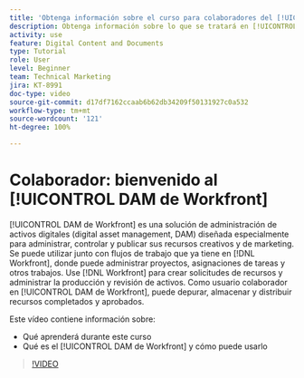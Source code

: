 ```yaml
---
title: 'Obtenga información sobre el curso para colaboradores del [!UICONTROL DAM de Workfront], '
description: Obtenga información sobre lo que se tratará en [!UICONTROL DAM de Workfront], curso para colaboradores.
activity: use
feature: Digital Content and Documents
type: Tutorial
role: User
level: Beginner
team: Technical Marketing
jira: KT-8991
doc-type: video
source-git-commit: d17df7162ccaab6b62db34209f50131927c0a532
workflow-type: tm+mt
source-wordcount: '121'
ht-degree: 100%

---
```


# Colaborador: bienvenido al [!UICONTROL DAM de Workfront]

[!UICONTROL DAM de Workfront] es una solución de administración de activos digitales (digital asset management, DAM) diseñada especialmente para administrar, controlar y publicar sus recursos creativos y de marketing. Se puede utilizar junto con flujos de trabajo que ya tiene en [!DNL Workfront], donde puede administrar proyectos, asignaciones de tareas y otros trabajos. Use [!DNL Workfront] para crear solicitudes de recursos y administrar la producción y revisión de activos. Como usuario colaborador en [!UICONTROL DAM de Workfront], puede depurar, almacenar y distribuir recursos completados y aprobados.

Este vídeo contiene información sobre:

* Qué aprenderá durante este curso
* Qué es el [!UICONTROL DAM de Workfront] y cómo puede usarlo

>[!VIDEO](https://video.tv.adobe.com/v/335251/?quality=12&learn=on&enablevpops)
